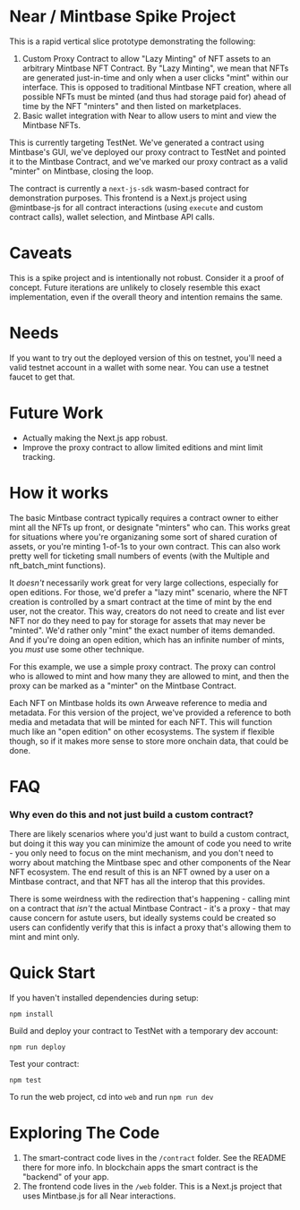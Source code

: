 # Near / Mintbase Spike Project

This is a rapid vertical slice prototype demonstrating the following:

1. Custom Proxy Contract to allow "Lazy Minting" of NFT assets to an arbitrary Mintbase NFT Contract. By "Lazy Minting", we mean that NFTs are generated just-in-time and only when a user clicks "mint" within our interface. This is opposed to traditional Mintbase NFT creation, where all possible NFTs must be minted (and thus had storage paid for) ahead of time by the NFT "minters" and then listed on marketplaces.
2. Basic wallet integration with Near to allow users to mint and view the Mintbase NFTs.

This is currently targeting TestNet. We've generated a contract using Mintbase's GUI, we've deployed our proxy contract to TestNet and pointed it to the Mintbase Contract, and we've marked our proxy contract as a valid "minter" on Mintbase, closing the loop.

The contract is currently a `next-js-sdk` wasm-based contract for demonstration purposes. This frontend is a Next.js project using @mintbase-js for all contract interactions (using `execute` and custom contract calls), wallet selection, and Mintbase API calls.

# Caveats

This is a spike project and is intentionally not robust. Consider it a proof of concept. Future iterations are unlikely to closely resemble this exact implementation, even if the overall theory and intention remains the same.

# Needs

If you want to try out the deployed version of this on testnet, you'll need a valid testnet account in a wallet with some near. You can use a testnet faucet to get that.

# Future Work

- Actually making the Next.js app robust.
- Improve the proxy contract to allow limited editions and mint limit tracking.

# How it works

The basic Mintbase contract typically requires a contract owner to either mint all the NFTs up front, or designate "minters" who can. This works great for situations where you're organizaning some sort of shared curation of assets, or you're minting 1-of-1s to your own contract. This can also work pretty well for ticketing small numbers of events (with the Multiple and nft_batch_mint functions).

It _doesn't_ necessarily work great for very large collections, especially for open editions. For those, we'd prefer a "lazy mint" scenario, where the NFT creation is controlled by a smart contract at the time of mint by the end user, not the creator. This way, creators do not need to create and list ever NFT nor do they need to pay for storage for assets that may never be "minted". We'd rather only "mint" the exact number of items demanded. And if you're doing an open edition, which has an infinite number of mints, you _must_ use some other technique.

For this example, we use a simple proxy contract. The proxy can control who is allowed to mint and how many they are allowed to mint, and then the proxy can be marked as a "minter" on the Mintbase Contract.

Each NFT on Mintbase holds its own Arweave reference to media and metadata. For this version of the project, we've provided a reference to both media and metadata that will be minted for each NFT. This will function much like an "open edition" on other ecosystems. The system if flexible though, so if it makes more sense to store more onchain data, that could be done.

# FAQ

### Why even do this and not just build a custom contract?

There are likely scenarios where you'd just want to build a custom contract, but doing it this way you can minimize the amount of code you need to write - you only need to focus on the mint mechanism, and you don't need to worry about matching the Mintbase spec and other components of the Near NFT ecosystem. The end result of this is an NFT owned by a user on a Mintbase contract, and that NFT has all the interop that this provides.

There is some weirdness with the redirection that's happening - calling mint on a contract that _isn't_ the actual Mintbase Contract - it's a proxy - that may cause concern for astute users, but ideally systems could be created so users can confidently verify that this is infact a proxy that's allowing them to mint and mint only.

# Quick Start

If you haven't installed dependencies during setup:

    npm install

Build and deploy your contract to TestNet with a temporary dev account:

    npm run deploy

Test your contract:

    npm test

To run the web project, cd into `web` and run `npm run dev`

# Exploring The Code

1. The smart-contract code lives in the `/contract` folder. See the README there for
   more info. In blockchain apps the smart contract is the "backend" of your app.
2. The frontend code lives in the `/web` folder. This is a Next.js project that uses Mintbase.js for all Near interactions.
